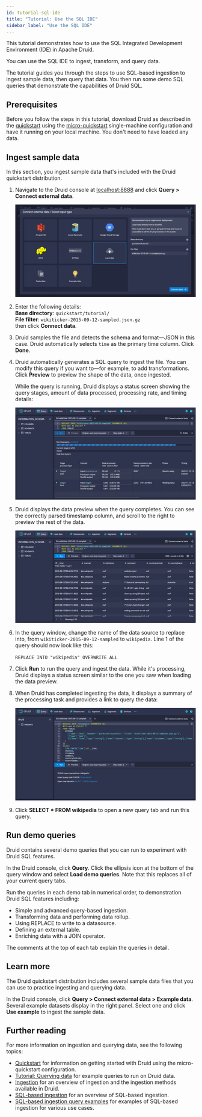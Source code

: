 ```yaml
---
id: tutorial-sql-ide
title: "Tutorial: Use the SQL IDE"
sidebar_label: "Use the SQL IDE"
---
```


<!--
  ~ Licensed to the Apache Software Foundation (ASF) under one
  ~ or more contributor license agreements.  See the NOTICE file
  ~ distributed with this work for additional information
  ~ regarding copyright ownership.  The ASF licenses this file
  ~ to you under the Apache License, Version 2.0 (the
  ~ "License"); you may not use this file except in compliance
  ~ with the License.  You may obtain a copy of the License at
  ~
  ~   http://www.apache.org/licenses/LICENSE-2.0
  ~
  ~ Unless required by applicable law or agreed to in writing,
  ~ software distributed under the License is distributed on an
  ~ "AS IS" BASIS, WITHOUT WARRANTIES OR CONDITIONS OF ANY
  ~ KIND, either express or implied.  See the License for the
  ~ specific language governing permissions and limitations
  ~ under the License.
  -->


This tutorial demonstrates how to use the SQL Integrated Development Environment (IDE) in Apache Druid. 

You can use the SQL IDE to ingest, transform, and query data.

The tutorial guides you through the steps to use SQL-based ingestion to ingest sample data, then query that data. You then run some demo SQL queries that demonstrate the capabilities of Druid SQL.

## Prerequisites

Before you follow the steps in this tutorial, download Druid as described in the [quickstart](index.md) using the [micro-quickstart](../operations/single-server.md#micro-quickstart-4-cpu-16gib-ram) single-machine configuration and have it running on your local machine. You don't need to have loaded any data.

## Ingest sample data

In this section, you ingest sample data that's included with the Druid quickstart distribution.

1. Navigate to the Druid console at [localhost:8888](http://localhost:8888) and click **Query > Connect external data**.

   ![Connect external data](../assets/tutorial-sql-ide-connect-external.png "Connect external data")

2. Enter the following details:
   <br />**Base directory**: `quickstart/tutorial/`
   <br />**File filter**: `wikiticker-2015-09-12-sampled.json.gz`
   <br />then click **Connect data**.

3. Druid samples the file and detects the schema and format&mdash;JSON in this case. Druid automatically selects `time` as the primary time column. Click **Done**.

4. Druid automatically generates a SQL query to ingest the file. You can modify this query if you want to&mdash;for example, to add transformations. Click **Preview** to preview the shape of the data, once ingested. 

   While the query is running, Druid displays a status screen showing the query stages, amount of data processed, processing rate, and timing details:

   ![Query processing](../assets/tutorial-sql-ide-query-processing.png "Query processing")

5. Druid displays the data preview when the query completes. You can see the correctly parsed timestamp column, and scroll to the right to preview the rest of the data.

   ![External data preview](../assets/tutorial-sql-ide-data-preview.png "External data preview")

6. In the query window, change the name of the data source to replace into, from `wikiticker-2015-09-12-sampled` to `wikipedia`. Line 1 of the query should now look like this:

   `REPLACE INTO "wikipedia" OVERWRITE ALL`

7. Click **Run** to run the query and ingest the data. While it's processing, Druid displays a status screen similar to the one you saw when loading the data preview. 
   
8. When Druid has completed ingesting the data, it displays a summary of the processing task and provides a link to query the data:

   ![Data processed](../assets/tutorial-sql-ide-processing-complete.png "Data processed")

9. Click **SELECT * FROM wikipedia** to open a new query tab and run this query.

## Run demo queries

Druid contains several demo queries that you can run to experiment with Druid SQL features. 

In the Druid console, click **Query**. Click the ellipsis icon at the bottom of the query window and select **Load demo queries**. Note that this replaces all of your current query tabs.

Run the queries in each demo tab in numerical order, to demonstration Druid SQL features including:

- Simple and advanced query-based ingestion.
- Transforming data and performing data rollup.
- Using REPLACE to write to a datasource.
- Defining an external table.
- Enriching data with a JOIN operator.

The comments at the top of each tab explain the queries in detail.

## Learn more

The Druid quickstart distribution includes several sample data files that you can use to practice ingesting and querying data.

In the Druid console, click **Query > Connect external data > Example data**. Several example datasets display in the right panel. Select one and click **Use example** to ingest the sample data.

## Further reading

For more information on ingestion and querying data, see the following topics:

- [Quickstart](./index.md) for information on getting started with Druid using the micro-quickstart configuration.
- [Tutorial: Querying data](tutorial-query.md) for example queries to run on Druid data.
- [Ingestion](../ingestion/index.md) for an overview of ingestion and the ingestion methods available in Druid.
- [SQL-based ingestion](../multi-stage-query/index.md) for an overview of SQL-based ingestion.
- [SQL-based ingestion query examples](../multi-stage-query/examples.md) for examples of SQL-based ingestion for various use cases.